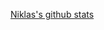 [Niklas's github stats](https://github-readme-stats.vercel.app/api?username=nstylo&count_private=true&show_icons=true)
